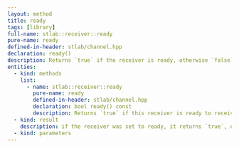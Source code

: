 ```yaml
---
layout: method
title: ready
tags: [library]
full-name: stlab::receiver::ready
pure-name: ready
defined-in-header: stlab/channel.hpp 
declaration: ready()
description: Returns `true` if the receiver is ready, otherwise `false`.
entities:
  - kind: methods
    list:
      - name: stlab::receiver::ready
        pure-name: ready
        defined-in-header: stlab/channel.hpp 
        declaration: bool ready() const
        description: Returns `true` if this receiver is ready to receive values.
  - kind: result
    description: if the receiver was set to ready, it returns `true`, otherwise `false`; the initial value is `false`.
  - kind: parameters
---
```


